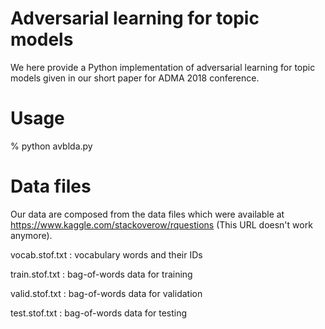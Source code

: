 # Adversarial learning for topic models
We here provide a Python implementation of adversarial learning
for topic models given in our short paper for ADMA 2018 conference.

# Usage
% python avblda.py

# Data files
Our data are composed from the data files which were available at https://www.kaggle.com/stackoverow/rquestions (This URL doesn't work anymore).

vocab.stof.txt : vocabulary words and their IDs

train.stof.txt : bag-of-words data for training

valid.stof.txt : bag-of-words data for validation

test.stof.txt : bag-of-words data for testing

